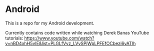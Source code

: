 Android
=======

This is a repo for my Android development.

Currently contains code written while watching Derek Banas YouTube tutorials: https://www.youtube.com/watch?v=nBD4xhH5vIE&list=PLGLfVvz_LVvSPjWpLPFEfOCbezi6vATIh
